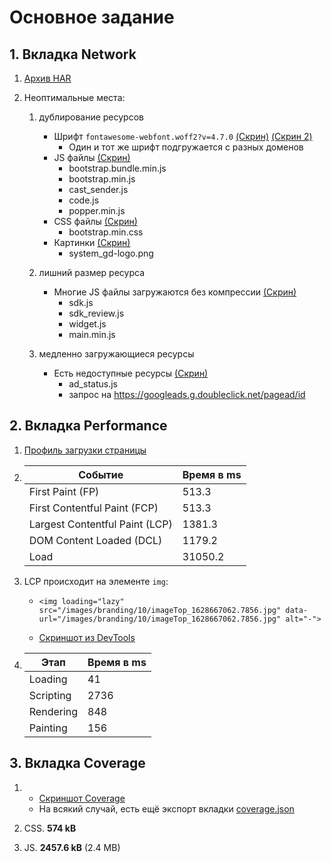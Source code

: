 # Основное задание

## 1. Вкладка Network

1.  [Архив HAR](./network.har)
2.  Неоптимальные места:

    1.  дублирование ресурсов

        - Шрифт `fontawesome-webfont.woff2?v=4.7.0` [(Скрин)](./network_screens/1/font.png) [(Скрин 2)](./network_screens/1/font2.png)
          - Один и тот же шрифт подгружается с разных доменов
        - JS файлы [(Скрин)](./network_screens/1/js.png)
          - bootstrap.bundle.min.js
          - bootstrap.min.js
          - cast_sender.js
          - code.js
          - popper.min.js
        - CSS файлы [(Скрин)](./network_screens/1/css.png)
          - bootstrap.min.css
        - Картинки [(Скрин)](./network_screens/1/images.png)
          - system_gd-logo.png

    1.  лишний размер ресурса

        - Многие JS файлы загружаются без компрессии [(Скрин)](./network_screens/2/non-compressed-js.png)
          - sdk.js
          - sdk_review.js
          - widget.js
          - main.min.js

    1.  медленно загружающиеся ресурсы

        - Eсть недоступные ресурсы [(Скрин)](./network_screens/3/slow.png)
          - ad_status.js
          - запрос на https://googleads.g.doubleclick.net/pagead/id

## 2. Вкладка Performance

1.  [Профиль загрузки страницы](./perfomance.json)

1.  | Cобытие                        | Время в ms |
    | ------------------------------ | ---------- |
    | First Paint (FP)               | 513.3      |
    | First Contentful Paint (FCP)   | 513.3      |
    | Largest Contentful Paint (LCP) | 1381.3     |
    | DOM Content Loaded (DCL)       | 1179.2     |
    | Load                           | 31050.2    |

1.  LCP происходит на элементе `img`:

    - `<img loading="lazy" src="/images/branding/10/imageTop_1628667062.7856.jpg" data-url="/images/branding/10/imageTop_1628667062.7856.jpg" alt="-">`

    - [Скриншот из DevTools](./LCP_element.png)

1.  | Этап      | Время в ms |
    | --------- | ---------- |
    | Loading   | 41         |
    | Scripting | 2736       |
    | Rendering | 848        |
    | Painting  | 156        |

## 3. Вкладка Coverage

1.  - [Скриншот Coverage](./coverage.png)
    - На всякий случай, есть ещё экспорт вкладки [coverage.json](./coverage.json)

1.  CSS. **574 kB**

1.  JS. **2457.6 kB** (2.4 MB)
